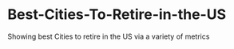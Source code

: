 # Best-Cities-To-Retire-in-the-US
Showing best Cities to retire in the US via a variety of metrics 
